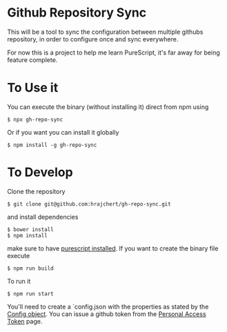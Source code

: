 # Github Repository Sync
This will be a tool to sync the configuration between multiple githubs repository, in order to configure once and sync everywhere.

For now this is a project to help me learn PureScript, it's far away for being feature complete.

# To Use it
You can execute the binary (without installing it) direct from npm using

    $ npx gh-repo-sync

Or if you want you can install it globally

    $ npm install -g gh-repo-sync


# To Develop
Clone the repository

    $ git clone git@github.com:hrajchert/gh-repo-sync.git

and install dependencies

    $ bower install
    $ npm install

make sure to have [purescript installed](https://github.com/purescript/documentation/blob/master/guides/Getting-Started.md). If you want to create the binary file execute

    $ npm run build

To run it

    $ npm run start



You'll need to create a `config.json with the properties as stated by the [Config object](src/Main.purs). You can issue a github token from the [Personal Access Token](https://github.com/settings/tokens/new) page.


